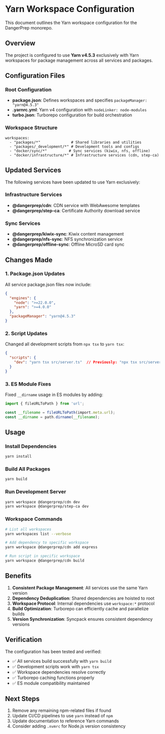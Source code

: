 # Yarn Workspace Configuration

This document outlines the Yarn workspace configuration for the DangerPrep monorepo.

## Overview

The project is configured to use **Yarn v4.5.3** exclusively with Yarn workspaces for package management across all services and packages.

## Configuration Files

### Root Configuration
- **package.json**: Defines workspaces and specifies `packageManager: "yarn@4.5.3"`
- **.yarnrc.yml**: Yarn v4 configuration with `nodeLinker: node-modules`
- **turbo.json**: Turborepo configuration for build orchestration

### Workspace Structure
```
workspaces:
  - "packages/*"              # Shared libraries and utilities
  - "packages/_development/*" # Development tools and configs
  - "docker/sync/*"          # Sync services (kiwix, nfs, offline)
  - "docker/infrastructure/*" # Infrastructure services (cdn, step-ca)
```

## Updated Services

The following services have been updated to use Yarn exclusively:

### Infrastructure Services
- **@dangerprep/cdn**: CDN service with WebAwesome templates
- **@dangerprep/step-ca**: Certificate Authority download service

### Sync Services
- **@dangerprep/kiwix-sync**: Kiwix content management
- **@dangerprep/nfs-sync**: NFS synchronization service
- **@dangerprep/offline-sync**: Offline MicroSD card sync

## Changes Made

### 1. Package.json Updates
All service package.json files now include:
```json
{
  "engines": {
    "node": ">=22.0.0",
    "yarn": ">=4.0.0"
  },
  "packageManager": "yarn@4.5.3"
}
```

### 2. Script Updates
Changed all development scripts from `npx tsx` to `yarn tsx`:
```json
{
  "scripts": {
    "dev": "yarn tsx src/server.ts"  // Previously: "npx tsx src/server.ts"
  }
}
```

### 3. ES Module Fixes
Fixed `__dirname` usage in ES modules by adding:
```typescript
import { fileURLToPath } from 'url';

const __filename = fileURLToPath(import.meta.url);
const __dirname = path.dirname(__filename);
```

## Usage

### Install Dependencies
```bash
yarn install
```

### Build All Packages
```bash
yarn build
```

### Run Development Server
```bash
yarn workspace @dangerprep/cdn dev
yarn workspace @dangerprep/step-ca dev
```

### Workspace Commands
```bash
# List all workspaces
yarn workspaces list --verbose

# Add dependency to specific workspace
yarn workspace @dangerprep/cdn add express

# Run script in specific workspace
yarn workspace @dangerprep/cdn build
```

## Benefits

1. **Consistent Package Management**: All services use the same Yarn version
2. **Dependency Deduplication**: Shared dependencies are hoisted to root
3. **Workspace Protocol**: Internal dependencies use `workspace:*` protocol
4. **Build Optimization**: Turborepo can efficiently cache and parallelize builds
5. **Version Synchronization**: Syncpack ensures consistent dependency versions

## Verification

The configuration has been tested and verified:
- ✅ All services build successfully with `yarn build`
- ✅ Development scripts work with `yarn tsx`
- ✅ Workspace dependencies resolve correctly
- ✅ Turborepo caching functions properly
- ✅ ES module compatibility maintained

## Next Steps

1. Remove any remaining npm-related files if found
2. Update CI/CD pipelines to use `yarn` instead of `npm`
3. Update documentation to reference Yarn commands
4. Consider adding `.nvmrc` for Node.js version consistency
